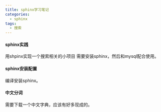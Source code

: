 ```yaml
---
title: sphinx学习笔记
categories:
  - sphinx
tags:
  - 搜索
---
```


#### sphinx实践 

用shpinx实现一个搜索相关的小项目
需要安装sphinx，然后和mysql配合使用。

#### sphinx安装配置
编译安装sphinx。

#### 中文分词
需要下载一个中文字典，应该有好多现成的。


